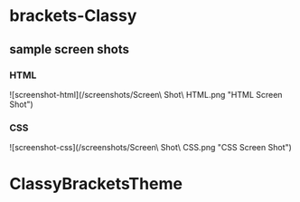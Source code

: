 # brackets-Classy

## sample screen shots
### HTML
![screenshot-html](/screenshots/Screen\ Shot\ HTML.png "HTML Screen Shot")

### CSS
![screenshot-css](/screenshots/Screen\ Shot\ CSS.png "CSS Screen Shot")
# ClassyBracketsTheme
